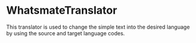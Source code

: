 # WhatsmateTranslator
This translator is used to change the simple text into the desired language by using the source and target language codes.
